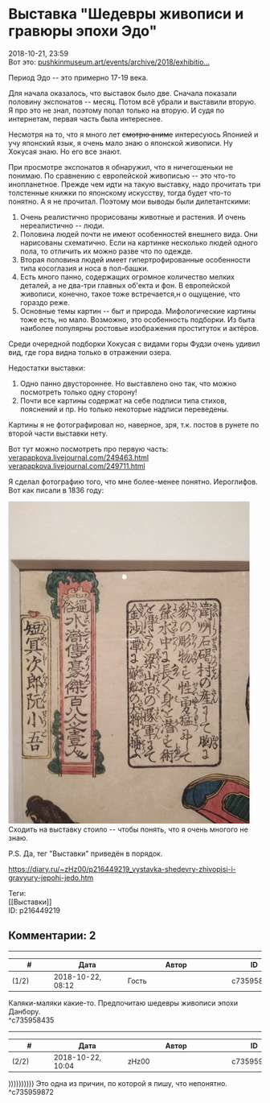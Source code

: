 Выставка "Шедевры живописи и гравюры эпохи Эдо"
===============================================

  
2018-10-21, 23:59  
 Вот это:  [pushkinmuseum.art/events/archive/2018/exhibitio...](https://pushkinmuseum.art/events/archive/2018/exhibitions/edo/index.php?lang=ru)    
   
 Период Эдо -- это примерно 17-19 века.   
   
 Для начала оказалось, что выставок было две. Сначала показали половину экспонатов -- месяц. Потом всё убрали и выставили вторую. Я про это не знал, поэтому попал только на вторую. И судя по интернетам, первая часть была интереснее.   
   
 Несмотря на то, что я много лет  ~~смотрю аниме~~  интересуюсь Японией и учу японский язык, я очень мало знаю о японской живописи. Ну Хокусая знаю. Но его все знают.   
   
 При просмотре экспонатов я обнаружил, что я ничегошеньки не понимаю. По сравнению с европейской живописью -- это что-то инопланетное. Прежде чем идти на такую выставку, надо прочитать три толстенные книжки по японскому искусству, тогда будет что-то понятно. А я не прочитал. Поэтому мои выводы были дилетантскими:   
   
 1. Очень реалистично прорисованы животные и растения. И очень нереалистично -- люди.   
 2. Половина людей почти не имеют особенностей внешнего вида. Они нарисованы схематично. Если на картинке несколько людей одного пола, то отличить их можно разве что по одежде.   
 3. Вторая половина людей имеет гипертрофированные особенности типа косоглазия и носа в пол-башки.   
 4. Есть много панно, содержащих огромное количество мелких деталей, а не два-три главных об'екта и фон. В европейской живописи, конечно, такое тоже встречается,н о ощущение, что гораздо реже.   
 5. Основные темы картин -- быт и природа. Мифологические картины тоже есть, но мало. Возможно, это особенность подборки. Из быта наиболее популярны ростовые изображения проституток и актёров.   
   
 Среди очередной подборки Хокусая с видами горы Фудзи очень удивил вид, где гора видна только в отражении озера.   
   
 Недостатки выставки:   
   
 1. Одно панно двустороннее. Но выставлено оно так, что можно посмотреть только одну сторону!   
 2. Почти все картины содержат на себе подписи типа стихов, пояснений и пр. Но только некоторые надписи переведены.   
   
 Картины я не фотографировал но, наверное, зря, т.к. постов в рунете по второй части выставки нету.   
   
 Вот тут можно посмотреть про первую часть:   
  [verapapkova.livejournal.com/249463.html](https://verapapkova.livejournal.com/249463.html)    
  [verapapkova.livejournal.com/249711.html](https://verapapkova.livejournal.com/249711.html)    
   
 Я сделал фотографию того, что мне более-менее понятно. Иероглифов. Вот как писали в 1836 году:   
   
   [![](pics/E7oNpPZl.jpg)](https://i.imgur.com/E7oNpPZ.jpg)     
 Сходить на выставку стоило -- чтобы понять, что я очень многого не знаю.   
   
 P.S. Да, тег "Выставки" приведён в порядок.   
  
<https://diary.ru/~zHz00/p216449219_vystavka-shedevry-zhivopisi-i-gravyury-jepohi-jedo.htm>  
  
Теги:  
[[Выставки]]  
ID: p216449219  


Комментарии: 2
--------------

  


---



|         #         |              Дата              |                     Автор                     |           ID           |
| --- | --- | --- | --- |
| (1/2) | 2018-10-22, 08:12 | Гость | c735958435 |

  
 Каляки-маляки какие-то. Предпочитаю шедевры живописи эпохи Данбору.   
 ^c735958435

---



|         #         |              Дата              |                     Автор                     |           ID           |
| --- | --- | --- | --- |
| (2/2) | 2018-10-22, 10:04 | zHz00 | c735959872 |

  
 )))))))))) Это одна из причин, по которой я пишу, что непонятно.   
 ^c735959872